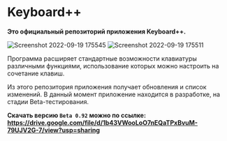 # Keyboard++

**Это официальный репозиторий приложения Keyboard++.**

![Screenshot 2022-09-19 175545](https://user-images.githubusercontent.com/61795655/191022187-c734e2b5-5722-4eb4-af41-6508df1a945d.png)
![Screenshot 2022-09-19 175511](https://user-images.githubusercontent.com/61795655/191022210-cb7c22a2-d363-45b6-a095-bf320592bc26.png)


Программа расширяет стандартные возможности клавиатуры различными функциями, использование которых можно настроить на сочетание клавиш.

Из этого репозитория приложения получает обновления и список изменений. В данный момент приложение находится в разработке, на стадии Beta-тестирования. 

**Скачать версию `Beta 0.92` можно по ссылке: https://drive.google.com/file/d/1b43VWooLoO7nEQaTPxBvuM-79UJV2G-7/view?usp=sharing**
